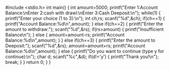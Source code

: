 #include <stdio.h>
int main()
{
  int amount=5000;
  printf("Enter 1:Account Balance:\nEnter 2:cash with drawl:\nEnter 3:Cash Deeposit:\n");
  while(1)
  {
    printf("Enter your choice (1 to 3):\n");
    int ch,rs;
    scanf("%d",&ch);
    if(ch==1)
    {
      printf("Account Balance:%d\n",amount);
    }
    else if(ch==2)
    {
      printf("Enter the amount to withdraw:");
      scanf("%d",&rs);
      if(rs>amount)
      {
        printf("Insufficient Balance\n");
    }
    else
    {
      amount=amount-rs;
      printf("Account Balance:%d\n",amount);
    }
    }
    else if(ch==3)
    {
    printf("Enter the amount to Deeposit:");
    scanf("%d",&rs);
    amount=amount+rs;
    printf("Account Balance:%d\n",amount);
    }
    else
    {
      printf("Do you want to continue (type y for continue):\n");
      char d;
      scanf("%c",&d);
      if(d!='y')
      {
      printf("Thank you!\n");
  break;
      }
    }
    return 0;
}
}
  
